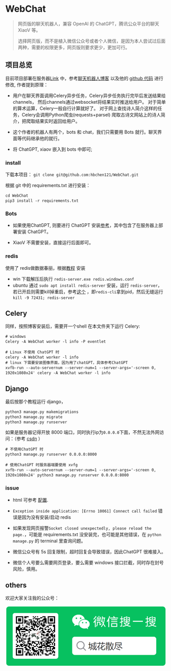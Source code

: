 # WebChat

> 网页版的聊天机器人，兼容 OpenAI 的 ChatGPT，腾讯公众平台的聊天 XiaoV 等。
> 
> 选择网页版，而不是植入微信公众号或者个人微信，是因为本人尝试过后面两种，需要的权限更多，网页版则要求更少，更加可行。

## 项目总览

目前项目部署在服务器[Link](http://39.108.15.245:8000/bots/) 中，参考[聊天机器人博客](https://www.jb51.net/article/213763.htm) 以及他的 [github 代码](https://github.com/shiyunbo/django-channels-chatbot) 进行修改, 作者提到原理：

- 用户在聊天界面调用Celery异步任务，Celery异步任务执行完毕后发送结果给channels，
  然后channels通过websocket将结果实时推送给用户。
  对于简单的算术运算，Celery一般自行计算就好了。
  对于网上查找诗人简介这样的任务，Celery会调用Python爬虫(requests+parsel)
  爬取古诗文网站上的诗人简介，把爬取结果实时返回给用户。

- 这个作者的机器人有两个，bots 和 chat，我们只需要用 Bots 就行。聊天界面等代码继承他的就行。

- 将 ChatGPT, xiaov 嵌入到 bots 中即可;

### install

下载本项目： `git clone git@github.com:hbchen121/WebChat.git`

根据 git 中的 requirements.txt 进行安装：
```shell 
cd WebChat
pip3 install -r requirements.txt
```

### Bots

- 如果使用ChatGPT, 则要进行 ChatGPT 安装[参考](./bots/chatGPT/readme.md)，其中包含了在服务器上部署安装 ChatGPT。

- XiaoV 不需要安装，直接运行后面即可。

### redis

使用了 redis做数据春丽，根据[教程](https://www.runoob.com/redis/redis-install.html) 安装

- win 下载解压后执行 `redis-server.exe redis.windows.conf`
- ubuntu 通过 `sudo apt install redis-server` 安装，运行 `redis-server`，若已开启则需要kill掉重启，参考[这个](https://blog.csdn.net/weixin_43493397/article/details/120342624) 
  ，即`redis-cli`拿到pid，然后无缝运行 `kill -9 72431; redis-server`

## Celery

同样，按照博客安装后，需要开一个shell 在本文件夹下运行 Celery:
```shell 
# windows
Celery -A WebChat worker -l info -P eventlet

# Linux 不使用 ChatGPT 时
celery -A WebChat worker -l info
# linux 下需要安装图像界面，因为用了chatGPT，具体参考ChatGPT
xvfb-run --auto-servernum --server-num=1 --server-args='-screen 0, 1920x1080x24' celery -A WebChat worker -l info
```

## Django 
最后按那个教程运行 django，
```shell 
python3 manage.py makemigrations
python3 manage.py migrate
python3 manage.py runserver
```

如果是服务器记得开放 8000 端口，同时执行ip为`0.0.0.0`下面，不然无法外网访问：（参考 [csdn](https://blog.csdn.net/hlx20080808/article/details/121474156) ）
```shell
# 不使用ChatGPT 时
python3 manage.py runserver 0.0.0.0:8000

# 使用ChatGPT 时服务器端要使用 xvfg
xvfb-run --auto-servernum --server-num=1 --server-args='-screen 0, 1920x1080x24' python3 manage.py runserver 0.0.0.0:8000
```

### issue

- html 可参考 [配置](./bots/templates/readme.md).

- `Exception inside application: [Errno 10061] Connect call failed` 错误是因为没有安装/启动 redis

- 如果发现网页报警`Socket closed unexpectedly, please reload the page.`，可能是 requirements.txt 没安装完，也可能是其他错误，在
`python manage.py` 的 terminal 里查询问题。

- 微信公众号有 5s 回复限制，超时回复会导致错误，因此ChatGPT 很难接入。

- 微信个人号要么需要网页登录，要么需要 windows 接口拦截，同时存在封号风险，慎用。

## others

欢迎大家关注我的公众号：

![QCode](bots/static/images/qcode.png)